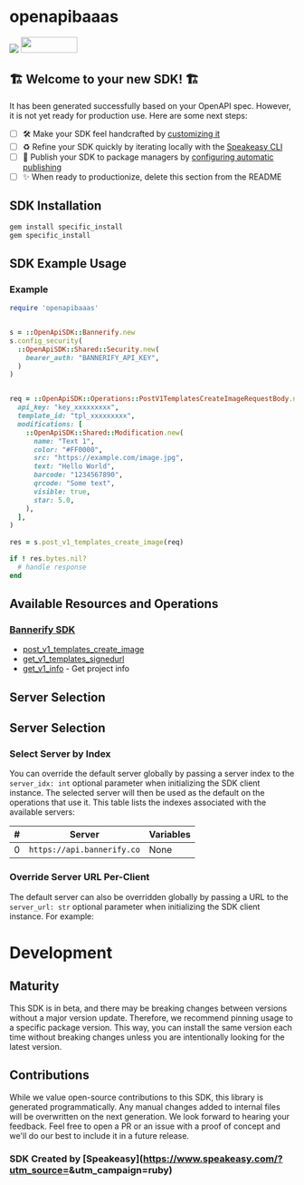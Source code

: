 # openapibaaas

<div align="left">
    <a href="https://www.speakeasy.com/?utm_source=<no value>&utm_campaign=ruby"><img src="https://custom-icon-badges.demolab.com/badge/-Built%20By%20Speakeasy-212015?style=for-the-badge&logoColor=FBE331&logo=speakeasy&labelColor=545454" /></a>
    <a href="https://opensource.org/licenses/MIT">
        <img src="https://img.shields.io/badge/License-MIT-blue.svg" style="width: 100px; height: 28px;" />
    </a>
</div>


## 🏗 **Welcome to your new SDK!** 🏗

It has been generated successfully based on your OpenAPI spec. However, it is not yet ready for production use. Here are some next steps:
- [ ] 🛠 Make your SDK feel handcrafted by [customizing it](https://www.speakeasy.com/docs/customize-sdks)
- [ ] ♻️ Refine your SDK quickly by iterating locally with the [Speakeasy CLI](https://github.com/speakeasy-api/speakeasy)
- [ ] 🎁 Publish your SDK to package managers by [configuring automatic publishing](https://www.speakeasy.com/docs/advanced-setup/publish-sdks)
- [ ] ✨ When ready to productionize, delete this section from the README

<!-- Start SDK Installation [installation] -->
## SDK Installation

```bash
gem install specific_install
gem specific_install  
```
<!-- End SDK Installation [installation] -->

<!-- Start SDK Example Usage [usage] -->
## SDK Example Usage

### Example

```ruby
require 'openapibaaas'


s = ::OpenApiSDK::Bannerify.new
s.config_security(
  ::OpenApiSDK::Shared::Security.new(
    bearer_auth: "BANNERIFY_API_KEY",
  )
)


req = ::OpenApiSDK::Operations::PostV1TemplatesCreateImageRequestBody.new(
  api_key: "key_xxxxxxxxx",
  template_id: "tpl_xxxxxxxxx",
  modifications: [
    ::OpenApiSDK::Shared::Modification.new(
      name: "Text 1",
      color: "#FF0000",
      src: "https://example.com/image.jpg",
      text: "Hello World",
      barcode: "1234567890",
      qrcode: "Some text",
      visible: true,
      star: 5.0,
    ),
  ],
)
    
res = s.post_v1_templates_create_image(req)

if ! res.bytes.nil?
  # handle response
end

```
<!-- End SDK Example Usage [usage] -->

<!-- Start Available Resources and Operations [operations] -->
## Available Resources and Operations

### [Bannerify SDK](docs/sdks/bannerify/README.md)

* [post_v1_templates_create_image](docs/sdks/bannerify/README.md#post_v1_templates_create_image)
* [get_v1_templates_signedurl](docs/sdks/bannerify/README.md#get_v1_templates_signedurl)
* [get_v1_info](docs/sdks/bannerify/README.md#get_v1_info) - Get project info
<!-- End Available Resources and Operations [operations] -->

<!-- Start Server Selection [server] -->
## Server Selection

## Server Selection

### Select Server by Index

You can override the default server globally by passing a server index to the `server_idx: int` optional parameter when initializing the SDK client instance. The selected server will then be used as the default on the operations that use it. This table lists the indexes associated with the available servers:

| # | Server | Variables |
| - | ------ | --------- |
| 0 | `https://api.bannerify.co` | None |




### Override Server URL Per-Client

The default server can also be overridden globally by passing a URL to the `server_url: str` optional parameter when initializing the SDK client instance. For example:
<!-- End Server Selection [server] -->

<!-- Placeholder for Future Speakeasy SDK Sections -->

# Development

## Maturity

This SDK is in beta, and there may be breaking changes between versions without a major version update. Therefore, we recommend pinning usage
to a specific package version. This way, you can install the same version each time without breaking changes unless you are intentionally
looking for the latest version.

## Contributions

While we value open-source contributions to this SDK, this library is generated programmatically. Any manual changes added to internal files will be overwritten on the next generation. 
We look forward to hearing your feedback. Feel free to open a PR or an issue with a proof of concept and we'll do our best to include it in a future release. 

### SDK Created by [Speakeasy](https://www.speakeasy.com/?utm_source=<no value>&utm_campaign=ruby)

